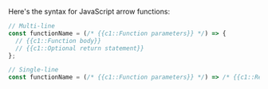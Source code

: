 Here's the syntax for JavaScript arrow functions:

```js
// Multi-line
const functionName = (/* {{c1::Function parameters}} */) => {
  // {{c1::Function body}}
  // {{c1::Optional return statement}}
};

// Single-line
const functionName = (/* {{c1::Function parameters}} */) => /* {{c1::Return statement}} */;
```
